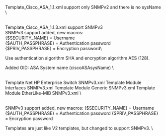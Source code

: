 Template_Cisco_ASA_1.1.xml support only SNMPv2 and there is no sysName
\

\
Template_Cisco_ASA_1.1.3.xml support SNMPv3\
SNMPv3 support added, new macros:\
{$SECURITY_NAME} = Username\
{$AUTH_PASSPHRASE} = Authentication password\
{$PRIV_PASSPHRASE} = Encryption password\

Use authentication algorithm SHA and encryption algorithm AES (128).

Added OID: ASA System name (ciscoASAsysName)
\

\
Template Net HP Enterprise Switch SNMPv3.xml
Template Module Interfaces SNMPv3.xml
Template Module Generic SNMPv3.xml
Template Module EtherLike-MIB SNMPv3.xml
\

\
SNMPv3 support added, new macros:
{$SECURITY_NAME} = Username
{$AUTH_PASSPHRASE} = Authentication password 
{$PRIV_PASSPHRASE} = Encryption password

Templates are just like V2 templates, but changed to support SNMPv3.
\

